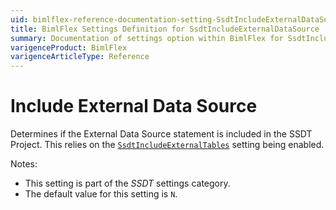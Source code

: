 ```yaml
---
uid: bimlflex-reference-documentation-setting-SsdtIncludeExternalDataSource
title: BimlFlex Settings Definition for SsdtIncludeExternalDataSource
summary: Documentation of settings option within BimlFlex for SsdtIncludeExternalDataSource
varigenceProduct: BimlFlex
varigenceArticleType: Reference
---
```


# Include External Data Source

Determines if the External Data Source statement is included in the SSDT Project. This relies on the [`SsdtIncludeExternalTables`](xref:bimlflex-reference-documentation-setting-SsdtIncludeCredential) setting being enabled.

Notes:

* This setting is part of the *SSDT* settings category.
* The default value for this setting is `N`.